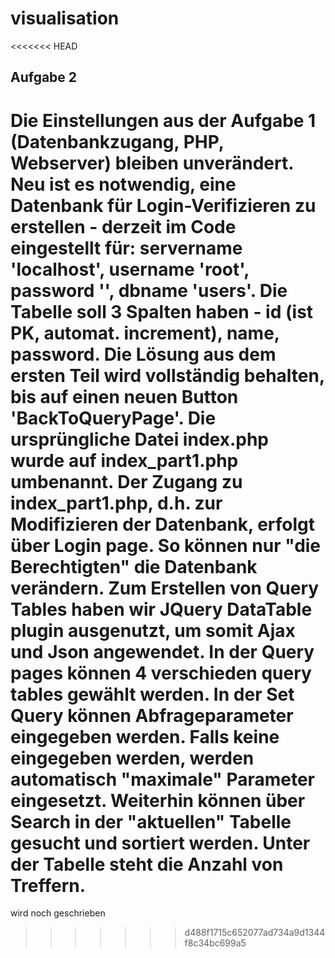 # visualisation
<<<<<<< HEAD

Aufgabe 2
----------

Die Einstellungen aus der Aufgabe 1 (Datenbankzugang, PHP, Webserver) bleiben unverändert. Neu ist es notwendig, eine Datenbank für Login-Verifizieren zu erstellen - derzeit im Code eingestellt für: servername 'localhost', username 'root', password '', dbname 'users'. Die Tabelle soll 3 Spalten haben - id (ist PK, automat. increment), name, password. 
Die Lösung aus dem ersten Teil wird vollständig behalten, bis auf einen neuen Button 'BackToQueryPage'. Die ursprüngliche Datei index.php wurde auf index_part1.php umbenannt. Der Zugang zu index_part1.php, d.h. zur Modifizieren der Datenbank, erfolgt über Login page. So können nur "die Berechtigten" die Datenbank verändern.
Zum Erstellen von Query Tables haben wir JQuery DataTable plugin ausgenutzt, um somit Ajax und Json angewendet. In der Query pages können 4 verschieden query tables gewählt werden. In der Set Query können Abfrageparameter eingegeben werden. Falls keine eingegeben werden, werden automatisch "maximale" Parameter eingesetzt. Weiterhin können über Search in der "aktuellen" Tabelle gesucht und sortiert werden. Unter der Tabelle steht die Anzahl von Treffern. 
=======
wird noch geschrieben
>>>>>>> d488f1715c652077ad734a9d1344f8c34bc699a5
